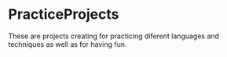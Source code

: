 # PracticeProjects
These are projects creating for practicing diferent languages and techniques as well as for having fun.
